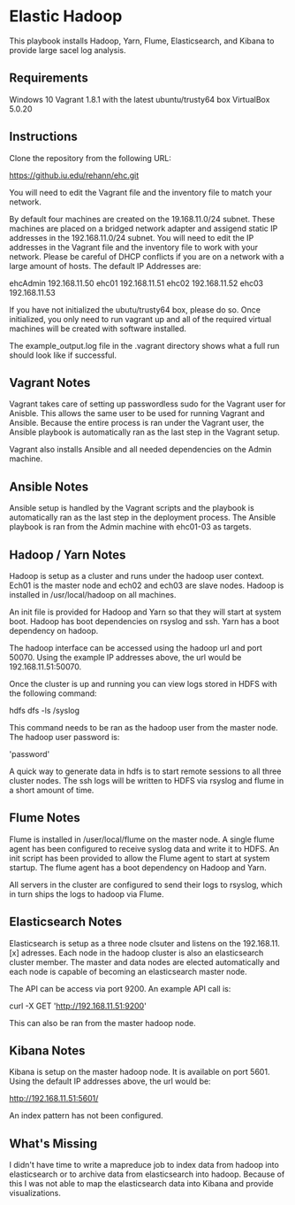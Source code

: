 Elastic Hadoop
=========

This playbook installs Hadoop, Yarn, Flume, Elasticsearch, and Kibana to provide large sacel log
analysis.

Requirements
------------

Windows 10
Vagrant 1.8.1 with the latest ubuntu/trusty64 box
VirtualBox 5.0.20

Instructions
--------------

Clone the repository from the following URL:

https://github.iu.edu/rehann/ehc.git

You will need to edit the Vagrant file and the inventory file to match your network.

By default four machines are created on the 19.168.11.0/24 subnet. These machines are placed on a
bridged network adapter and assigend static IP addresses in the 192.168.11.0/24 subnet. You will
need to edit the IP addresses in the Vagrant file and the inventory file to work with your network.
Please be careful of DHCP conflicts if you are on a network with a large amount of hosts. The
default IP Addresses are:

ehcAdmin 192.168.11.50
ehc01 192.168.11.51
ehc02 192.168.11.52
ehc03 192.168.11.53

If you have not initialized the ubutu/trusty64 box, please do so. Once initialized, you only need to
run vagrant up and all of the required virtual machines will be created with software installed.

The example_output.log file in the .vagrant directory shows what a full run should look like if
successful.

Vagrant Notes
------------

Vagrant takes care of setting up passwordless sudo for the Vagrant user for Anisble. This allows the
same user to be used for running Vagrant and Ansible. Because the entire process is ran under the
Vagrant user, the Ansible playbook is automatically ran as the last step in the Vagrant setup.

Vagrant also installs Ansible and all needed dependencies on the Admin machine.

Ansible Notes
-------------

Ansible setup is handled by the Vagrant scripts and the playbook is automatically ran as the last
step in the deployment process. The Ansible playbook is ran from the Admin machine with ehc01-03 as
targets.

Hadoop / Yarn Notes
-------------------

Hadoop is setup as a cluster and runs under the hadoop user context. Ech01 is the master node and
ech02 and ech03 are slave nodes. Hadoop is installed in /usr/local/hadoop on all machines.

An init file is provided for Hadoop and Yarn so that they will start at system boot. Hadoop has boot
dependencies on rsyslog and ssh. Yarn has a boot dependency on hadoop.

The hadoop interface can be accessed using the hadoop url and port 50070. Using the example IP
addresses above, the url would be 192.168.11.51:50070.

Once the cluster is up and running you can view logs stored in HDFS with the following command:

hdfs dfs -ls /syslog

This command needs to be ran as the hadoop user from the master node. The hadoop user password is:

'password'

A quick way to generate data in hdfs is to start remote sessions to all three cluster nodes. The
ssh logs will be written to HDFS via rsyslog and flume in a short amount of time.

Flume Notes
-----------

Flume is installed in /user/local/flume on the master node. A single flume agent has been configured
to receive syslog data and write it to HDFS. An init script has been provided to allow the Flume
agent to start at system startup. The flume agent has a boot dependency on Hadoop and Yarn.

All servers in the cluster are configured to send their logs to rsyslog, which in turn ships the
logs to hadoop via Flume.

Elasticsearch Notes
-------------------

Elasticsearch is setup as a three node clsuter and listens on the 192.168.11.[x] adresses. Each node
in the hadoop cluster is also an elasticsearch cluster member. The master and data nodes are elected
automatically and each node is capable of becoming an elasticsearch master node.

The API can be access via port 9200. An example API call is:

curl -X GET 'http://192.168.11.51:9200'

This can also be ran from the master hadoop node.

Kibana Notes
------------

Kibana is setup on the master hadoop node. It is available on port 5601. Using the default IP
addresses above, the url would be:

http://192.168.11.51:5601/

An index pattern has not been configured.


What's Missing
--------------

I didn't have time to write a mapreduce job to index data from hadoop into elasticsearch or to
archive data from elasticsearch into hadoop. Because of this I was not able to map the elasticsearch
data into Kibana and provide visualizations.